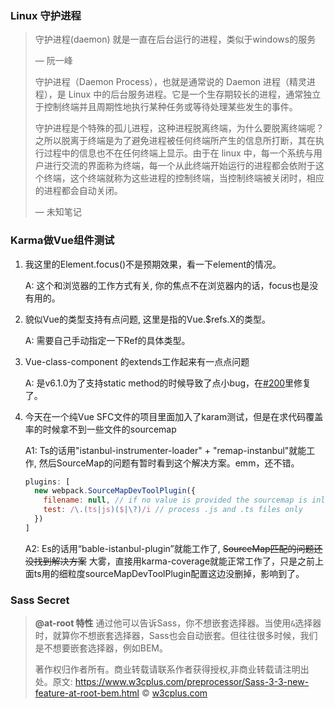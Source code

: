 ### Linux 守护进程

> 守护进程(daemon) 就是一直在后台运行的进程，类似于windows的服务
>
> — 阮一峰
>
> 守护进程（Daemon Process），也就是通常说的 Daemon 进程（精灵进程），是 Linux 中的后台服务进程。它是一个生存期较长的进程，通常独立于控制终端并且周期性地执行某种任务或等待处理某些发生的事件。
>
> 守护进程是个特殊的孤儿进程，这种进程脱离终端，为什么要脱离终端呢？之所以脱离于终端是为了避免进程被任何终端所产生的信息所打断，其在执行过程中的信息也不在任何终端上显示。由于在 linux 中，每一个系统与用户进行交流的界面称为终端，每一个从此终端开始运行的进程都会依附于这个终端，这个终端就称为这些进程的控制终端，当控制终端被关闭时，相应的进程都会自动关闭。
>
> — 未知笔记





### Karma做Vue组件测试

1. 我这里的Element.focus()不是预期效果，看一下element的情况。

   A: 这个和浏览器的工作方式有关, 你的焦点不在浏览器内的话，focus也是没有用的。

2. 貌似Vue的类型支持有点问题, 这里是指的Vue.$refs.X的类型。

   A: 需要自己手动指定一下Ref的具体类型。

3. Vue-class-component 的extends工作起来有一点点问题

   A: 是v6.1.0为了支持static method的时候导致了点小bug，在[#200](https://github.com/vuejs/vue-class-component/pull/200)里修复了。

4. 今天在一个纯Vue SFC文件的项目里面加入了karam测试，但是在求代码覆盖率的时候拿不到一些文件的sourcemap

   A1: Ts的话用"istanbul-instrumenter-loader" + "remap-instanbul"就能工作, 然后SourceMap的问题有暂时看到这个解决方案。emm，还不错。

   ```javascript
   plugins: [
     new webpack.SourceMapDevToolPlugin({
       filename: null, // if no value is provided the sourcemap is inlined
       test: /\.(ts|js)($|\?)/i // process .js and .ts files only
     })
   ]
   ```

   A2: Es的话用“bable-istanbul-plugin”就能工作了, ~~SourceMap匹配的问题还没找到解决方案~~ 大雾，直接用karma-coverage就能正常工作了，只是之前上面ts用的细粒度sourceMapDevToolPlugin配置这边没删掉，影响到了。



### Sass Secret

> **@at-root 特性** 通过他可以告诉Sass，你不想嵌套选择器。当使用`&`选择器时，就算你不想嵌套选择器，Sass也会自动嵌套。但往往很多时候，我们是不想要嵌套选择器，例如BEM。
>
> 著作权归作者所有。商业转载请联系作者获得授权,非商业转载请注明出处。原文: <https://www.w3cplus.com/preprocessor/Sass-3-3-new-feature-at-root-bem.html> © [w3cplus.com](https://www.w3cplus.com/)

